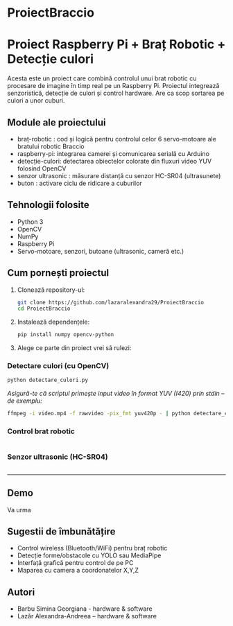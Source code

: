 # ProiectBraccio

# Proiect Raspberry Pi + Braț Robotic + Detecție culori

Acesta este un proiect care combină controlul unui brat robotic cu procesare de imagine în timp real pe un Raspberry Pi. Proiectul integrează senzoristică, detecție de culori și control hardware. Are ca scop sortarea pe culori a unor cuburi.

## Module ale proiectului

- braț-robotic : cod și logică pentru controlul celor 6 servo-motoare ale bratului robotic Braccio
- raspberry-pi: integrarea camerei și comunicarea serială cu Arduino
- detecție-culori: detectarea obiectelor colorate din fluxuri video YUV folosind OpenCV
- senzor ultrasonic : măsurare distanță cu senzor HC-SR04 (ultrasunete)
- buton : activare ciclu de ridicare a cuburilor

## Tehnologii folosite

- Python 3
- OpenCV
- NumPy
- Raspberry Pi
- Servo-motoare, senzori, butoane (ultrasonic, cameră etc.)

## Cum pornești proiectul

1. Clonează repository-ul:
   ```bash
   git clone https://github.com/lazaralexandra29/ProiectBraccio
   cd ProiectBraccio
   ```

2. Instalează dependențele:
   ```bash
   pip install numpy opencv-python
   ```

3. Alege ce parte din proiect vrei să rulezi:

### Detectare culori (cu OpenCV)
   ```bash
   python detectare_culori.py
   ```
   *Asigură-te că scriptul primește input video în format YUV (I420) prin stdin – de exemplu:*
   ```bash
   ffmpeg -i video.mp4 -f rawvideo -pix_fmt yuv420p - | python detectare_culori.py
   ```

### Control brat robotic
   ```bash
   
   ```

### Senzor ultrasonic (HC-SR04)
   ```bash
   
   ```

---

## Demo

Va urma

## Sugestii de îmbunătățire

- Control wireless (Bluetooth/WiFi) pentru braț robotic
- Detecție forme/obstacole cu YOLO sau MediaPipe
- Interfață grafică pentru control de pe PC
- Maparea cu camera a coordonatelor X,Y,Z

## Autori

- Barbu Simina Georgiana - hardware & software
- Lazăr Alexandra-Andreea – hardware & software



